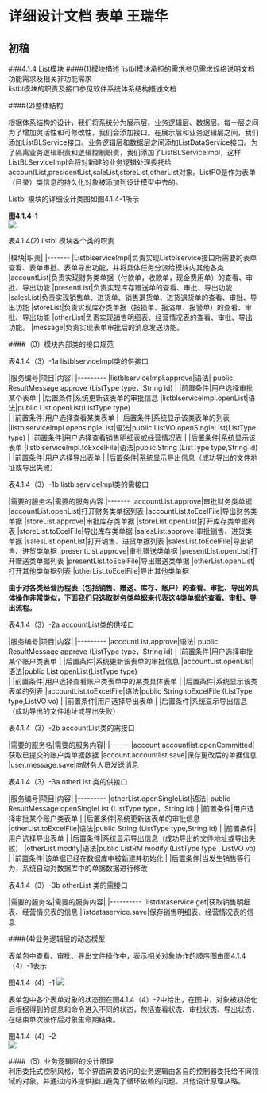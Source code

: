 # 详细设计文档  表单  王瑞华 #
## 初稿 ##
###4.1.4 List模块
####(1)模块描述
listbl模块承担的需求参见需求规格说明文档功能需求及相关非功能需求  
listbl模块的职责及接口参见软件系统体系结构描述文档  

####(2)整体结构
  
根据体系结构的设计，我们将系统分为展示层、业务逻辑层、数据层。每一层之间为了增加灵活性和可修改性，我们会添加接口。在展示层和业务逻辑层之间，我们添加ListBLService接口。业务逻辑层和数据层之间添加ListDataService接口。为了隔离业务逻辑职责和逻辑控制职责，我们添加了ListBLServiceImpl，这样ListBLServiceImpl会将对新建的业务逻辑处理委托给accountList,presidentList,saleList,storeList,otherList对象。ListPO是作为表单（目录）类信息的持久化对象被添加到设计模型中去的。<br/>

Listbl 模块的详细设计类图如图4.1.4-1所示  
  
**图4.1.4-1**  
![](https://i.imgur.com/4bCC0hs.png)
  
  
表4.1.4(2)  listbl 模块各个类的职责  
  
|模块|职责|
|-------
|ListblserviceImpl|负责实现Listblservice接口所需要的表单查看、表单审批、表单导出功能，并将具体任务分派给模块内其他各类
|accountList|负责实现财务类单据（付款单，收款单，现金费用单）的查看、审批、导出功能
|presentList|负责实现库存赠送单的查看、审批、导出功能
|salesList|负责实现销售单、进货单、销售退货单、进货退货单的查看、审批、导出功能
|storeList|负责实现库存类单据（报损单、报溢单、报警单）的查看、审批、导出功能
|otherList|负责实现销售明细表、经营情况表的查看、审批、导出功能。
|message|负责实现表单审批后的消息发送功能。

####（3）模块内部类的接口规范  
  
表4.1.4（3）-1a   listblserviceImpl类的供接口  

|服务编号|项目|内容|
|---------
|listblserviceImpl.approve|语法| public ResultMessage approve (ListType type，String id)
|  |前置条件|用户选择审批某个表单
|  |后置条件|系统更新该表单的审批信息
|listblserviceImpl.openList|语法|public List<ListVO> openList(ListType type)  
|  |前置条件|用户选择查看某类表单
|  |后置条件|系统显示该类表单的列表
|listblserviceImpl.opensingleList|语法|public ListVO openSingleList(ListType type)
|  |前置条件|用户选择查看销售明细表或经营情况表
|  |后置条件|系统显示该表单
|listblserviceImpl.toExcelFile|语法|public String (ListType type,String id)
|  |前置条件|用户选择导出表单
|  |后置条件|系统显示导出信息（成功导出的文件地址或导出失败）

表4.1.4（3）-1b   listblserviceImpl类的需接口   
 
|需要的服务名|需要的服务内容
|-------
|accountList.approve|审批财务类单据
|accountList.openList|打开财务类单据列表
|accountList.toEcelFile|导出财务类单据
|storeList.approve|审批库存类单据
|storeList.openList|打开库存类单据列表
|storeList.toEcelFile|导出库存类单据
|salesList.approve|审批销售、进货类单据
|salesList.openList|打开销售、进货单据列表
|salesList.toEcelFile|导出销售、进货类单据
|presentList.approve|审批赠送类单据
|presentList.openList|打开赠送类单据列表
|presentList.toEcelFile|导出赠送类单据
|otherList.openList|打开其他类单据列表
|otherList.toEcelFile|导出其他类单据

**由于对各类经营历程表（包括销售、赠送、库存、账户）的查看、审批、导出的具体操作非常类似，下面我们只选取财务类单据来代表这4类单据的查看、审批、导出流程。**
  
表4.1.4（3）-2a accountList类的供接口   
 
|服务编号|项目|内容|
|---------
|accountList.approve|语法| public ResultMessage approve (ListType type，String id)
|  |前置条件|用户选择审批某个账户类表单
|  |后置条件|系统更新该表单的审批信息
|accountList.openList|语法|public List<ListVO> openList(ListType type)  
|  |前置条件|用户选择查看账户类表单中的某类具体表单
|  |后置条件|系统显示该类表单的列表
|accountList.toExcelFile|语法|public String toExcelFile (ListType type,ListVO vo)
|  |前置条件|用户选择导出表单
|  |后置条件|系统显示导出信息（成功导出的文件地址或导出失败）

  
表4.1.4（3）-2b accountList类的需接口  

|需要的服务名|需要的服务内容|
|------
|account.accountlist.openCommitted|获取已提交的账户类单据数据
|account.accountlist.save|保存更改后的单据信息
|user.message.save|向财务人员发送消息

  
表4.1.4（3）-3a otherList 类的供接口  
  

|服务编号|项目|内容|
|---------
|otherList.openSingleList|语法| public ResultMessage openSingleList (ListType type，String id)
|  |前置条件|用户选择审批某个账户类表单
|  |后置条件|系统更新该表单的审批信息
|otherList.toExcelFile|语法|public String (ListType type,String id)
|  |前置条件|用户选择导出表单
|  |后置条件|系统显示导出信息（成功导出的文件地址或导出失败）
|otherList.modify|语法|public ListRM modify (ListType type , ListVO vo)
|  |前置条件|该单据已经在数据库中被新建并初始化
|  |后置条件|当发生销售等行为，系统自动对数据库中的单据数据进行修改
  
  
表4.1.4（3）-3b otherList 类的需接口
  
|需要的服务名|需要的服务内容|
|----------
|listdataservice.get|获取销售明细表、经营情况表的信息
|listdataservice.save|保存销售明细表、经营情况表的信息  
  
####(4)业务逻辑层的动态模型
  
表单包中查看、审批、导出文件操作中，表示相关对象协作的顺序图由图4.1.4（4）-1表示

图4.1.4（4）-1
![](https://i.imgur.com/o4dG058.png)

表单包中各个表单对象的状态图在图4.1.4（4）-2中给出，在图中，对象被初始化后根据得到的信息和命令进入不同的状态，包括查看状态、审批状态、导出状态，在结束单次操作后对象生命期结束。

图4.1.4（4）-2  
![](https://i.imgur.com/RkujUWw.png)  
  
  
####（5）业务逻辑层的设计原理  
  利用委托式控制风格，每个界面需要访问的业务逻辑由各自的控制器委托给不同领域的对象。并通过向外提供接口避免了循环依赖的问题。其他设计原理从略。